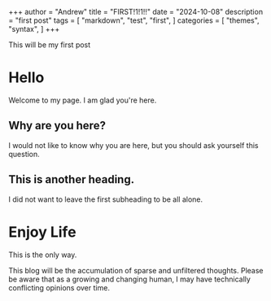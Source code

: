 +++
author = "Andrew"
title = "FIRST!1!1!!"
date = "2024-10-08"
description = "first post"
tags = [
    "markdown",
    "test",
    "first",
]
categories = [
    "themes",
    "syntax",
]
+++

This will be my first post
<!--more-->

# Hello

Welcome to my page. I am glad you're here.

## Why are you here?

I would not like to know why you are here, but you should ask yourself this question.

## This is another heading.

I did not want to leave the first subheading to be all alone.

# Enjoy Life

This is the only way.


This blog will be the accumulation of sparse and unfiltered thoughts.
Please be aware that as a growing and changing human, I may have technically conflicting opinions over time.